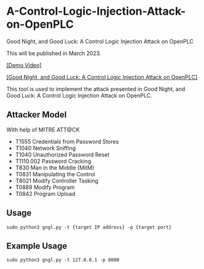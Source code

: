 # A-Control-Logic-Injection-Attack-on-OpenPLC
Good Night, and Good Luck: A Control Logic Injection Attack on OpenPLC

This will be published in March 2023. 

[[Demo Video]](https://youtu.be/rEBeV982gWQ)

[[Good Night, and Good Luck: A Control Logic Injection Attack on OpenPLC]](https://www.researchgate.net/publication/368958709_Good_Night_and_Good_Luck_A_Control_Logic_Injection_Attack_on_OpenPLC)

This tool is used to implement the attack presented in Good Night, and Good Luck: A Control Logic Injection Attack on OpenPLC. 


## Attacker Model
With help of MITRE ATT@CK

- T1555 Credentials from Password Stores
- T1040 Network Sniffing
- T1040 Unauthorized Password Reset
- T1110.002 Password Cracking
- T830 Man in the Middle (MitM)
- T0831 Manipulating the Control
- T8021 Modify Controller Tasking
- T0889 Modify Program
- T0842 Program Upload


## Usage
```
sudo python3 gngl.py -t {target IP address} -p {target port}
```

## Example Usage
```
sudo python3 gngl.py -t 127.0.0.1 -p 8080
```
